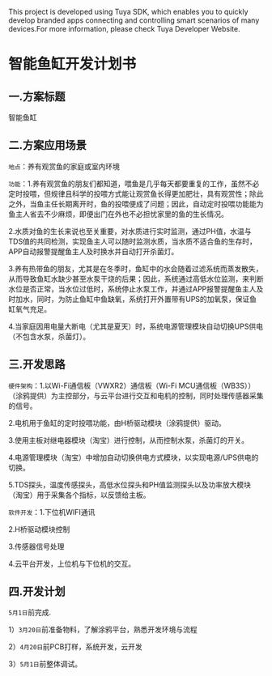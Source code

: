 This project is developed using Tuya SDK, which enables you to quickly develop branded apps connecting and controlling smart scenarios of many devices.For more information, please check Tuya Developer Website.

智能鱼缸开发计划书
==

一.方案标题
-------------------
智能鱼缸

二.方案应用场景
-------------------
``地点``：养有观赏鱼的家庭或室内环境

``功能``：1.养有观赏鱼的朋友们都知道，喂鱼是几乎每天都要重复的工作，虽然不必定时投喂，但规律且科学的投喂方式能让观赏鱼长得更加肥壮，具有观赏性；除此之外，当鱼主任长期离开时，鱼的投喂便成了问题；因此，自动定时投喂功能能为鱼主人省去不少麻烦，即便出门在外也不必担忧家里的鱼的生长情况。

2.水质对鱼的生长来说也至关重要，对水质进行实时监测，通过PH值，水温与TDS值的共同检测，实现鱼主人可以随时监测水质，当水质不适合鱼的生存时，APP自动报警提醒鱼主人及时换水并自动打开杀菌灯。
      
3.养有热带鱼的朋友，尤其是在冬季时，鱼缸中的水会随着过滤系统而蒸发散失，从而导致鱼缸水缺少甚至水泵干烧的后果；因此，系统通过高低水位监测，来判断水位是否正常，当水位过低时，系统停止水泵工作，并通过APP报警提醒鱼主人及时加水，同时，为防止鱼缸中鱼缺氧，系统打开外置带有UPS的加氧泵，保证鱼缸氧气充足。

4.当家庭因用电量大断电（尤其是夏天）时，系统电源管理模块自动切换UPS供电（不包含水泵，杀菌灯）。

三.开发思路
-------------------
``硬件架构``：1.以Wi-Fi通信板（VWXR2）通信板（Wi-Fi MCU通信板（WB3S））（涂鸦提供）为主控部分，与云平台进行交互和电机的控制，同时处理传感器采集的信号。

2.电机用于鱼缸的定时投喂功能，由H桥驱动模块（涂鸦提供）驱动。

3.使用主板对继电器模块（淘宝）进行控制，从而控制水泵，杀菌灯的开关。

4.电源管理模块（淘宝）中增加自动切换供电方式模块，以实现电源/UPS供电的切换。

5.TDS探头，温度传感探头，高低水位探头和PH值监测探头以及功率放大模块（淘宝）用于采集各个指标，以反馈给主板。


``软件开发``：1.下位机WIFI通讯

2.H桥驱动模块控制

3.传感器信号处理

4.云平台开发，上位机与下位机的交互。


四.开发计划
-------------------
``5月1日``前完成.

1）``3月20日``前准备物料，了解涂鸦平台，熟悉开发环境与流程

2）``4月20日``前PCB打样，系统开发，云开发

3）``5月1日``前整体调试。
